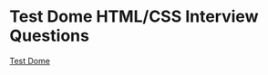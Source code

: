 # Test Dome HTML/CSS Interview Questions

[Test Dome](https://www.testdome.com/tests/html-css-online-test/13)
